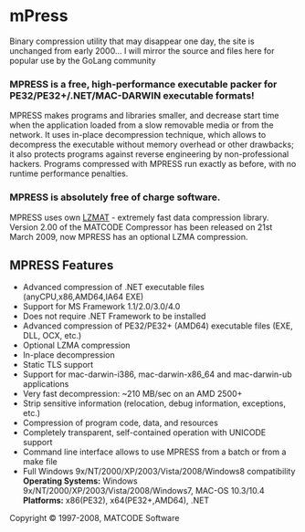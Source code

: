 # mPress
Binary compression utility that may disappear one day, the site is unchanged from early 2000... I will mirror the source and files here for popular use by the GoLang community

### MPRESS is a free, high-performance executable packer for PE32/PE32+/.NET/MAC-DARWIN executable formats!
MPRESS makes programs and libraries smaller, and decrease start time when the application loaded from a slow removable media or from the network. It uses in-place decompression technique, which allows to decompress the executable without memory overhead or other drawbacks; it also protects programs against reverse engineering by non-professional hackers. Programs compressed with MPRESS run exactly as before, with no runtime performance penalties.
### MPRESS is absolutely free of charge software.
MPRESS uses own [LZMAT](http://www.matcode.com/lzmat.htm) - extremely fast data compression library.
Version 2.00 of the MATCODE Compressor has been released on 21st March 2009, now MPRESS has an optional LZMA compression.
## MPRESS Features
* Advanced compression of .NET executable files (anyCPU,x86,AMD64,IA64 EXE)
* Support for MS Framework 1.1/2.0/3.0/4.0
* Does not require .NET Framework to be installed
* Advanced compression of PE32/PE32+ (AMD64) executable files (EXE, DLL, OCX, etc.)
* Optional LZMA compression
* In-place decompression
* Static TLS support
* Support for mac-darwin-i386, mac-darwin-x86_64 and mac-darwin-ub applications
* Very fast decompression: ~210 MB/sec on an AMD 2500+
* Strip sensitive information (relocation, debug information, exceptions, etc.)
* Compression of program code, data, and resources
* Completely transparent, self-contained operation with UNICODE support
* Command line interface allows to use MPRESS from a batch or from a make file
* Full Windows 9x/NT/2000/XP/2003/Vista/2008/Windows8 compatibility
**Operating Systems:** Windows 9x/NT/2000/XP/2003/Vista/2008/Windows7, MAC-OS 10.3/10.4
**Platforms:** x86(PE32), x64(PE32+,AMD64), .NET

Copyright © 1997-2008, MATCODE Software

